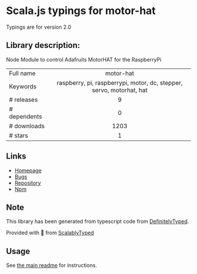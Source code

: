 
# Scala.js typings for motor-hat

Typings are for version 2.0

## Library description:
Node Module to control Adafruits MotorHAT for the RaspberryPi

|                    |                 |
| ------------------ | :-------------: |
| Full name          | motor-hat |
| Keywords           | raspberry, pi, raspberrypi, motor, dc, stepper, servo, motorhat, hat |
| # releases         | 9 |
| # dependents       | 0 |
| # downloads        | 1203 |
| # stars            | 1 |

## Links
- [Homepage](http://www.github.com/jcane86/motor-hat)
- [Bugs](https://github.com/jcane86/motor-hat/issues)
- [Repository](https://github.com/jcane86/motor-hat)
- [Npm](https://www.npmjs.com/package/motor-hat)
    


## Note
This library has been generated from typescript code from [DefinitelyTyped](https://definitelytyped.org).

Provided with :purple_heart: from [ScalablyTyped](https://github.com/oyvindberg/ScalablyTyped)

## Usage
See [the main readme](../../readme.md) for instructions.


